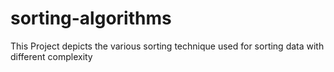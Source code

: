 # sorting-algorithms
This Project depicts the various sorting technique used for sorting data with different complexity
